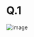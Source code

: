 # Q.1
![image](https://user-images.githubusercontent.com/66676402/116578013-6c8f8e00-a92a-11eb-846b-8e79f3a86c62.jpg)
